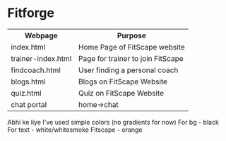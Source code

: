 # Fitforge

<table>
  <tr><th>Webpage</th><th>Purpose</th></tr>
  <tr><td>index.html</td><td>Home Page of FitScape website</td></tr>
  <tr><td>trainer-index.html</td><td>Page for trainer to join FitScape</td></tr>
  <tr><td>findcoach.html</td><td>User finding a personal coach</td></tr>
  <tr><td>blogs.html</td><td>Blogs on FitScape Website</td></tr>
  <tr><td>quiz.html</td><td>Quiz on FitScape Website</td></tr>
   <tr><td>chat portal </td><td>home->chat</td></tr>
</table>






Abhi ke liye I've used simple colors (no gradients for now)
For bg - black
For text - white/whitesmoke
Fitscape - orange
